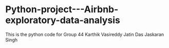 # Python-project---Airbnb-exploratory-data-analysis
This is the python code for Group 44 
Karthik Vasireddy
Jatin Das
Jaskaran Singh

